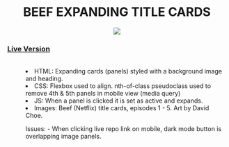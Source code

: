 
<h1 align="center">
BEEF EXPANDING TITLE CARDS
</h1>
<p align="center">
<img src ="https://media.giphy.com/media/v1.Y2lkPTc5MGI3NjExZmNjZjEzMjVjMDNmOTBiYTQyZDEwNTYyMWQxYzRmYWFjYTNhNDQyYSZjdD1n/nIaUbMG2jmCfLUfYQI/giphy.gif"> 
</p>
<h3>
<a href="https://beef-expanding-episode-cards.netlify.app/">Live Version</a></h3>
<br>

<div style="display: inline-block; text-align: left; margin-left: 3em;">
<li>
HTML: Expanding cards (panels) styled with a background image and heading.
</li>
<li>
CSS: Flexbox used to align. nth-of-class pseudoclass used to remove 4th & 5th panels in mobile view (media query)
</li>
<li>
JS: When a panel is clicked it is set as active and expands.
</li>
<li>
Images: Beef (Netflix) title cards, episodes 1 - 5. Art by David Choe. 
</li>

<p style="italic">
Issues:
- When clicking live repo link on mobile, dark mode button is overlapping image panels.
</p>
</div>
